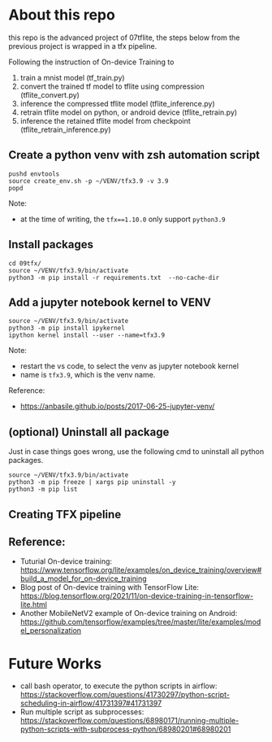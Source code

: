 # About this repo

this repo is the advanced project of 07tflite, the steps below from the previous project is wrapped in a tfx pipeline.

Following the instruction of On-device Training to 
1. train a mnist model (tf_train.py)
2. convert the trained tf model to tflite using compression (tflite_convert.py)
3. inference the compressed tflite model (tflite_inference.py)
4. retrain tflite model on python, or android device (tflite_retrain.py)
5. inference the retained tflite model from checkpoint (tflite_retrain_inference.py)


## Create a python venv with zsh automation script
```console
pushd envtools
source create_env.sh -p ~/VENV/tfx3.9 -v 3.9
popd
```
Note: 
* at the time of writing, the `tfx==1.10.0` only support `python3.9`

## Install packages
```console
cd 09tfx/
source ~/VENV/tfx3.9/bin/activate
python3 -m pip install -r requirements.txt  --no-cache-dir 
```

## Add a jupyter notebook kernel to VENV
```console
source ~/VENV/tfx3.9/bin/activate
python3 -m pip install ipykernel
ipython kernel install --user --name=tfx3.9
```
Note: 
* restart the vs code, to select the venv as jupyter notebook kernel
* name is `tfx3.9`, which is the venv name.

Reference:
* https://anbasile.github.io/posts/2017-06-25-jupyter-venv/

## (optional) Uninstall all package
Just in case things goes wrong, use the following cmd to uninstall all python packages.
```console
source ~/VENV/tfx3.9/bin/activate
python3 -m pip freeze | xargs pip uninstall -y
python3 -m pip list
```

## Creating TFX pipeline




## Reference:
* Tuturial On-device training: https://www.tensorflow.org/lite/examples/on_device_training/overview#build_a_model_for_on-device_training
* Blog post of On-device training with TensorFlow Lite: https://blog.tensorflow.org/2021/11/on-device-training-in-tensorflow-lite.html
* Another MobileNetV2 example of On-device training on Android: https://github.com/tensorflow/examples/tree/master/lite/examples/model_personalization


# Future Works

* call bash operator, to execute the python scripts in airflow: https://stackoverflow.com/questions/41730297/python-script-scheduling-in-airflow/41731397#41731397
* Run multiple script as subprocesses: https://stackoverflow.com/questions/68980171/running-multiple-python-scripts-with-subprocess-python/68980201#68980201 


